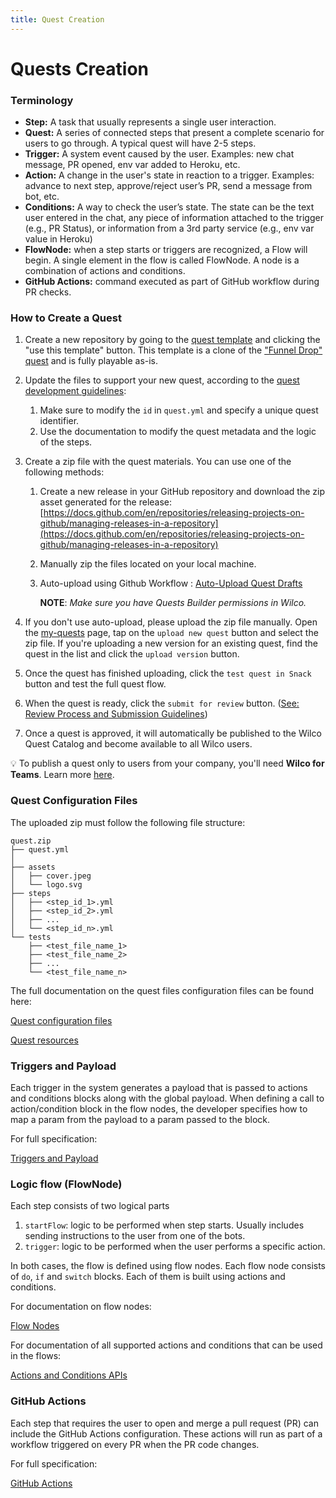 ```yaml
---
title: Quest Creation
---
```


# Quests Creation

### **Terminology**

- **Step:** A task that usually represents a single user interaction.
- **Quest:** A series of connected steps that present a complete scenario for users to go through. A typical quest will have 2-5 steps.
- **Trigger:** A system event caused by the user. Examples: new chat message, PR opened, env var added to Heroku, etc.
- **Action:** A change in the user's state in reaction to a trigger. 
Examples: advance to next step, approve/reject user’s PR, send a message from bot, etc.
- **Conditions:** A way to check the user’s state. The state can be the text user entered in the chat, any piece of information attached to the trigger (e.g., PR Status), or information from a 3rd party service (e.g., env var value in Heroku)
- **FlowNode:** when a step starts or triggers are recognized, a Flow will begin. A single element in the flow is called FlowNode. A node is a combination of actions and conditions.
- **GitHub Actions:** command executed as part of GitHub workflow during PR checks.

### **How to Create a Quest**

1. Create a new repository by going to the [quest template](https://github.com/trywilco/quest-template) and clicking the "use this template" button. This template is a clone of the ["Funnel Drop" quest](https://app.wilco.gg/catalog/quest/mobile-responsiveness) and is fully playable as-is.
2. Update the files to support your new quest, according to the [quest development guidelines](https://github.com/trywilco/wilcosdk/tree/main/Quests%20Creation/Quest%20Development%20Guidelines):
    1. Make sure to modify the `id` in `quest.yml` and specify a unique quest identifier.
    2. Use the documentation to modify the quest metadata and the logic of the steps.
3. Create a zip file with the quest materials. You can use one of the following methods:
    1. Create a new release in your GitHub repository and download the zip asset generated for the release: [https://docs.github.com/en/repositories/releasing-projects-on-github/managing-releases-in-a-repository](https://docs.github.com/en/repositories/releasing-projects-on-github/managing-releases-in-a-repository)
    2. Manually zip the files located on your local machine.
    3. Auto-upload using Github Workflow : [Auto-Upload Quest Drafts](Quests%20Creation/Auto-Upload%20Quest%20Drafts.md)
        
        **NOTE**: *Make sure you have Quests Builder permissions in Wilco.*
        
4. If you don't use auto-upload, please upload the zip file manually. Open the [my-quests](https://app.wilco.gg/my-quests) page, tap on the `upload new quest` button and select the zip file. If you're uploading a new version for an existing quest, find the quest in the list and click the `upload version` button.
5. Once the quest has finished uploading, click the `test quest in Snack` button and test the full quest flow.
6. When the quest is ready, click the `submit for review` button. ([See: Review Process and Submission Guidelines](https://github.com/trywilco/wilcosdk/blob/Documentation_Quest_Guidelines/Quests%20Creation/Quest%20Development%20Guidelines/Review%20Process%20and%20Submission%20Guidelines))
7. Once a quest is approved, it will automatically be published to the Wilco Quest Catalog and become available to all Wilco users.


💡 To publish a quest only to users from your company, you'll need **Wilco for Teams**. Learn more [here](https://www.trywilco.com/teams/join).


### Quest Configuration Files

The uploaded zip must follow the following file structure:

```
quest.zip
├── quest.yml
│
├── assets
│   ├── cover.jpeg
│   └── logo.svg
├── steps
│   ├── <step_id_1>.yml
│   ├── <step_id_2>.yml
│   ├── ...
│   └── <step_id_n>.yml
└── tests
    ├── <test_file_name_1>
    ├── <test_file_name_2>
    ├── ...
    └── <test_file_name_n>
```

The full documentation on the quest files configuration files can be found here:

[Quest configuration files ](Quests%20Creation/Quest%20Configuration%20Files.md)

[Quest resources](Quests%20Creation/Quest%20Resources.md)

### Triggers and Payload

Each trigger in the system generates a payload that is passed to actions and conditions blocks along with the global payload. When defining a call to action/condition block in the flow nodes, the developer specifies how to map a param from the payload to a param passed to the block.

For full specification:

[Triggers and Payload](Quests%20Creation/Triggers%20and%20Payload.md)

### Logic flow (FlowNode)

Each step consists of two logical parts

1. `startFlow`: logic to be performed when step starts. Usually includes sending instructions to the user from one of the bots. 
2. `trigger`: logic to be performed when the user performs a specific action. 

In both cases, the flow is defined using flow nodes. Each flow node consists of `do`, `if` and `switch` blocks. Each of them is built using actions and conditions.

For documentation on flow nodes:

[Flow Nodes](Quests%20Creation/Flow%20Nodes.md)

For documentation of all supported actions and conditions that can be used in the flows:

[Actions and Conditions APIs](Quests%20Creation/Actions%20and%20Conditions%20APIs.md)

### GitHub Actions

Each step that requires the user to open and merge a pull request (PR) can include the GitHub Actions configuration. These actions will run as part of a workflow triggered on every PR when the PR code changes. 

For full specification:

[GitHub Actions](Quests%20Creation/GitHub%20Actions.md)
